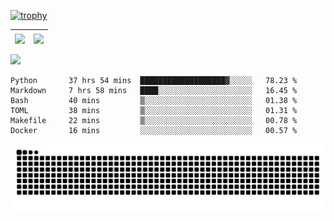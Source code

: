 [![trophy](https://github-profile-trophy.vercel.app/?username=ocss884&column=7)](https://github.com/ocss884)

| <img align="center" src="https://github-readme-stats.vercel.app/api?username=ocss884&show_icons=true&hide_border=true" /> | <img align="center" src="https://github-readme-streak-stats.herokuapp.com?user=ocss884&hide_border=true&date_format=M%20j%5B%2C%20Y%5D&ring=7EDDCF&fire=7EDDCF" /> |
| ------------------------------------------------------------ | ------------------------------------------------------------ |

![](https://komarev.com/ghpvc/?username=ocss884&color=brightgreen)

<!--START_SECTION:waka-->

```text
Python       37 hrs 54 mins  ███████████████████▓░░░░░   78.23 %
Markdown     7 hrs 58 mins   ████░░░░░░░░░░░░░░░░░░░░░   16.45 %
Bash         40 mins         ▒░░░░░░░░░░░░░░░░░░░░░░░░   01.38 %
TOML         38 mins         ▒░░░░░░░░░░░░░░░░░░░░░░░░   01.31 %
Makefile     22 mins         ▒░░░░░░░░░░░░░░░░░░░░░░░░   00.78 %
Docker       16 mins         ░░░░░░░░░░░░░░░░░░░░░░░░░   00.57 %
```

<!--END_SECTION:waka-->

<p align="center">
   <img src="https://github.com/ocss884/ocss884/blob/output/github-snake.svg" alt="snake">
</p>
